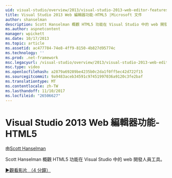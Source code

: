 ```yaml
---
uid: visual-studio/overview/2013/visual-studio-2013-web-editor-features-html5
title: Visual Studio 2013 Web 編輯器功能-HTML5 |Microsoft 文件
author: shanselman
description: Scott Hanselman 概觀 HTML5 功能在 Visual Studio 中的 web 開發人員工具。
ms.author: aspnetcontent
manager: wpickett
ms.date: 10/17/2013
ms.topic: article
ms.assetid: ac477784-74e8-4ff9-8150-4b827d95774c
ms.technology: ''
ms.prod: .net-framework
msc.legacyurl: /visual-studio/overview/2013/visual-studio-2013-web-editor-features-html5
msc.type: video
ms.openlocfilehash: a2879a69289be4235b0c2da1f0ff5ec42d722f15
ms.sourcegitcommit: 9a9483aceb34591c97451997036a9120c3fe2baf
ms.translationtype: MT
ms.contentlocale: zh-TW
ms.lasthandoff: 11/10/2017
ms.locfileid: "26506627"
---
```

<a name="visual-studio-2013-web-editor-features---html5"></a>Visual Studio 2013 Web 編輯器功能-HTML5
====================
由[Scott Hanselman](https://github.com/shanselman)

Scott Hanselman 概觀 HTML5 功能在 Visual Studio 中的 web 開發人員工具。

[&#9654;觀看影片 （4 分鐘）](https://channel9.msdn.com/Blogs/ASP-NET-Site-Videos/visual-studio-2013-web-editor-features-html5)

